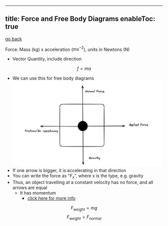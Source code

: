 
---
title: Force and Free Body Diagrams
enableToc: true
---

[go back](11Subjects/11Physics.md)

Force: Mass (kg) x acceleration ($ms^{-2}$), units in Newtons (N)

-   Vector Quantity, include direction

$$ f=ma $$

-   We can use this for free body diagrams
![](11SubjectImages/free%20body.png)
-   If one arrow is bigger, it is accelerating in that direction
-   You can write the force as “$F_x$”, where x is the type, e.g. gravity
-   Thus, an object travelling at a constant velocity has no force, and all arrows are equal
    -   It has momentum
	    - [click here for more info](11Physics/Momentum.md)

$$ F_{weight}=mg $$
$$ F_{weight}=F_{normal} $$
